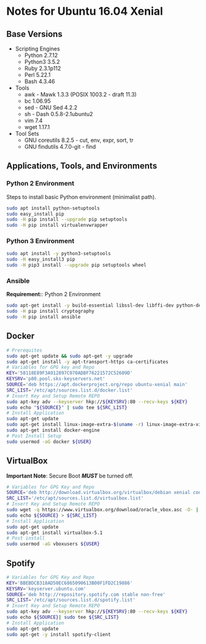 # **Notes for Ubuntu 16.04 Xenial**

## **Base Versions**

* Scripting Engines
    * Python 2.7.12
    * Python3 3.5.2
    * Ruby 2.3.1p112
    * Perl 5.22.1
    * Bash 4.3.46
* Tools
    * awk - Mawk 1.3.3 (POSIX 1003.2 - draft 11.3)
    * bc 1.06.95
    * sed - GNU Sed 4.2.2
    * sh - Dash 0.5.8-2.1ubuntu2
    * vim 7.4
    * wget 1.17.1
* Tool Sets
    * GNU coreutils 8.2.5 - cut, env, expr, sort, tr
    * GNU findutils 4.7.0-git - find

## **Applications, Tools, and Environments**

### **Python 2 Environment**

Steps to install basic Python environment (minimalist path).
```bash
sudo apt install python-setuptools
sudo easy_install pip
sudo -H pip install --upgrade pip setuptools
sudo -H pip install virtualenvwrapper
```
### **Python 3 Environment**

```bash
sudo apt install -y python3-setuptools
sudo -H easy_install3 pip
sudo -H pip3 install --upgrade pip setuptools wheel
```

### **Ansible**

**Requirement:**: Python 2 Environment

```bash
sudo apt-get install -y build-essential libssl-dev libffi-dev python-dev
sudo -H pip install cryptography
sudo -H pip install ansible
```

## **Docker**

```bash
# Prerequites
sudo apt-get update && sudo apt-get -y upgrade
sudo apt-get install -y apt-transport-https ca-certificates
# Variables for GPG key and Repo
KEY='58118E89F3A912897C070ADBF76221572C52609D'
KEYSRV='p80.pool.sks-keyservers.net'
SOURCE='deb https://apt.dockerproject.org/repo ubuntu-xenial main'
SRC_LIST='/etc/apt/sources.list.d/docker.list'
# Insert Key and Setup Remote REPO
sudo apt-key adv --keyserver hkp://${KEYSRV}:80 --recv-keys ${KEY}
sudo echo "${SOURCE}" | sudo tee ${SRC_LIST}
# Install Application
sudo apt-get update
sudo apt-get install linux-image-extra-$(uname -r) linux-image-extra-virtual
sudo apt-get install docker-engine
# Post Install Setup
sudo usermod -aG docker ${USER}
```

## **VirtualBox**

**Important Note**: Secure Boot ***MUST*** be turned off.

```bash
# Variables for GPG Key and Repo
SOURCE='deb http://download.virtualbox.org/virtualbox/debian xenial contrib'
SRC_LIST='/etc/apt/sources.list.d/virtualbox.list'
# Insert Key and Setup Remote REPO
sudo wget -q https://www.virtualbox.org/download/oracle_vbox.asc -O- | sudo apt-key add -
sudo echo ${SOURCE} > ${SRC_LIST}
# Install Application
sudo apt-get update
sudo apt-get install virtualbox-5.1
# Post install
sudo usermod -aG vboxusers ${USER}
```

## **Spotify**

```bash
# Variables for GPG Key and Repo
KEY='BBEBDCB318AD50EC6865090613B00F1FD2C19886'
KEYSRV='keyserver.ubuntu.com'
SOURCE='deb http://repository.spotify.com stable non-free'
SRC_LIST='/etc/apt/sources.list.d/spotify.list'
# Insert Key and Setup Remote REPO
sudo apt-key adv --keyserver hkp://${KEYSRV}:80 --recv-keys ${KEY}
sudo echo ${SOURCE}| sudo tee ${SRC_LIST}
# Install Application
sudo apt-get update
sudo apt-get -y install spotify-client
```
